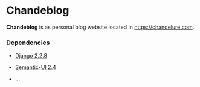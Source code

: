 # Chandeblog

**Chandeblog** is as personal blog website located in https://chandelure.com. 

### Dependencies

* [Django 2.2.8](https://docs.djangoproject.com/)

* [Semantic-UI 2.4](https://semantic-ui.com/)

* ...